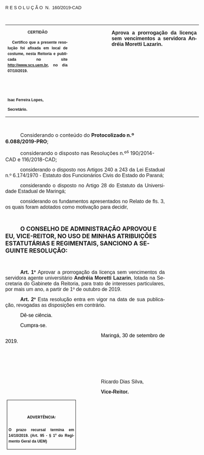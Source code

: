 <body lang=PT-BR link=blue vlink=purple style='tab-interval:35.4pt'>

<div class=WordSection1>

<p class=MsoTitle><span style='font-family:"Arial","sans-serif"'>R E S O L U Ç
Ã O&nbsp; N.&nbsp; 160/2019-CAD</span></p>

<p class=BodyText21><span style='font-size:10.0pt'><o:p>&nbsp;</o:p></span></p>

<table class=MsoNormalTable border=0 cellspacing=0 cellpadding=0 width=612
 style='width:459.0pt;border-collapse:collapse;mso-yfti-tbllook:1184;
 mso-padding-alt:0cm 0cm 0cm 0cm'>
 <tr style='mso-yfti-irow:0;mso-yfti-firstrow:yes;mso-yfti-lastrow:yes'>
  <td width=196 valign=top style='width:147.15pt;padding:0cm 5.4pt 0cm 5.4pt'>
  <p class=MsoNormal align=center style='text-align:center;layout-grid-mode:
  char'><b><span style='font-size:9.0pt;font-family:"Arial","sans-serif"'>CERTIDÃO</span></b></p>
  <p class=MsoNormal style='text-align:justify;line-height:150%'><b><span
  style='font-size:9.0pt;line-height:150%;font-family:"Arial","sans-serif"'><span
  style='mso-spacerun:yes'>   </span>Certifico que a presente resolução foi
  afixada em local de costume, nesta Reitoria e publicada no site<span
  style='color:blue'> </span><a href="http://www.scs.uem.br/"><span
  style='text-decoration:none;text-underline:none'>http://www.scs.uem.br</span></a>,
  no dia 07/10/2019.</span></b></p>
  <p class=MsoNormal><b><span style='font-size:9.0pt;font-family:"Arial","sans-serif"'><o:p>&nbsp;</o:p></span></b></p>
  <p class=MsoNormal><b><span style='font-size:9.0pt;font-family:"Arial","sans-serif"'><o:p>&nbsp;</o:p></span></b></p>
  <p class=MsoNormal><span class=SpellE><b><span style='font-size:9.0pt;
  font-family:"Arial","sans-serif"'>Isac</span></b></span><b><span
  style='font-size:9.0pt;font-family:"Arial","sans-serif"'> Ferreira Lopes,</span></b></p>
  <p class=MsoNormal><b><span style='font-size:9.0pt;font-family:"Arial","sans-serif"'>Secretário.</span></b></p>
  </td>
  <td width=123 valign=top style='width:92.15pt;padding:0cm 5.4pt 0cm 5.4pt'>
  <p class=MsoNormal style='margin-right:-5.4pt'><b><span style='font-size:
  12.0pt;font-family:"Arial","sans-serif"'>&nbsp;</span></b></p>
  </td>
  <td width=293 valign=top style='width:219.7pt;padding:0cm 5.4pt 0cm 5.4pt'>
  <p class=MsoNormal style='text-align:justify'><b><span style='font-size:12.0pt;
  font-family:"Arial","sans-serif";mso-bidi-font-family:"Times New Roman"'>Aprova
  a prorrogação da licença sem vencimentos a servidora Andréia Moretti <span
  class=SpellE>Lazarin</span>.</span></b></p>
  </td>
 </tr>
</table>

<p class=MsoBodyTextIndent style='text-indent:35.45pt'><o:p>&nbsp;</o:p></p>

<p class=MsoBodyTextIndent style='text-indent:35.45pt'><span lang=X-NONE
style='font-size:12.0pt;mso-ansi-language:X-NONE'>Considerando o </span><span
style='font-size:12.0pt'>conteúdo d</span><span lang=X-NONE style='font-size:
12.0pt;mso-ansi-language:X-NONE'>o <b>Protocolizado n</b></span><b><span
style='font-size:12.0pt'>.</span></b><b><span lang=X-NONE style='font-size:
12.0pt;mso-ansi-language:X-NONE'>º </span></b><b><span style='font-size:12.0pt'>6.088</span></b><b><span
lang=X-NONE style='font-size:12.0pt;mso-ansi-language:X-NONE'>/201</span></b><b><span
style='font-size:12.0pt'>9</span></b><b><span lang=X-NONE style='font-size:
12.0pt;mso-ansi-language:X-NONE'>-PRO</span></b><span lang=X-NONE
style='font-size:12.0pt;mso-ansi-language:X-NONE'>;</span></p>

<p class=MsoBodyTextIndent style='text-indent:35.45pt'><span class=GramE><span
style='font-size:12.0pt'>considerando</span></span><span style='font-size:12.0pt'>
o disposto nas Resoluções <span class=SpellE>n.º<sup>s</sup></span> <span
style='mso-bidi-font-weight:bold'>190/2014-CAD</span> e 116/2018-CAD;<o:p></o:p></span></p>

<p class=MsoNormal style='margin-top:2.0pt;margin-right:0cm;margin-bottom:2.0pt;
margin-left:0cm;text-align:justify;text-indent:35.45pt'><span class=GramE><span
style='font-size:12.0pt;font-family:"Arial","sans-serif";mso-bidi-font-weight:
bold'>considerando</span></span><span style='font-size:12.0pt;font-family:"Arial","sans-serif";
mso-bidi-font-weight:bold'> o disposto nos Artigos 240 a 243 da Lei Estadual
n.º 6.174/1970 - Estatuto dos Funcionários Civis do Estado do Paraná;<o:p></o:p></span></p>

<p class=MsoNormal style='margin-bottom:2.0pt;text-align:justify;text-indent:
35.45pt'><span class=GramE><span style='font-size:12.0pt;mso-bidi-font-size:
10.0pt;font-family:"Arial","sans-serif";mso-bidi-font-family:"Times New Roman"'>considerando</span></span><span
style='font-size:12.0pt;mso-bidi-font-size:10.0pt;font-family:"Arial","sans-serif";
mso-bidi-font-family:"Times New Roman"'> o disposto no Artigo 28 do Estatuto da
Universidade Estadual de Maringá;<o:p></o:p></span></p>

<p class=MsoNormal style='text-align:justify;text-indent:35.45pt'><span
class=GramE><span style='font-size:12.0pt;font-family:"Arial","sans-serif"'>considerando</span></span><span
style='font-size:12.0pt;font-family:"Arial","sans-serif"'> os fundamentos
apresentados no Relato de fls. 3, os quais foram adotados como motivação para
decidir,</span></p>

<p class=MsoBodyTextIndent style='text-indent:35.45pt'><b><span
style='font-size:12.0pt'><o:p>&nbsp;</o:p></span></b></p>

<p class=MsoBodyTextIndent style='text-indent:35.45pt'><b style='mso-bidi-font-weight:
normal'><span style='font-size:14.0pt;mso-no-proof:yes'>O CONSELHO DE
ADMINISTRAÇÃO APROVOU E EU, VICE-REITOR, NO USO DE MINHAS ATRIBUIÇÕES
ESTATUTÁRIAS E REGIMENTAIS, SANCIONO A SEGUINTE RESOLUÇÃO:<o:p></o:p></span></b></p>

<p class=MsoBodyTextIndent style='text-indent:35.45pt'><b><span
style='font-size:12.0pt'><o:p>&nbsp;</o:p></span></b></p>

<p class=MsoNormal style='margin-bottom:6.0pt;text-align:justify;text-indent:
35.45pt'><b><span style='font-size:12.0pt;font-family:"Arial","sans-serif"'>Art.
1º </span></b><span style='font-size:12.0pt;font-family:"Arial","sans-serif"'>Aprovar
a prorrogação da licença sem vencimentos da servidora agente universitário <b
style='mso-bidi-font-weight:normal'>Andréia Moretti <span class=SpellE>Lazarin</span></b>,
lotada na Secretaria do Gabinete da Reitoria, para trato de interesses
particulares, por mais um ano, a partir de 1º de outubro de 2019.<o:p></o:p></span></p>

<p class=MsoNormal style='text-align:justify;text-indent:35.45pt'><b><span
style='font-size:12.0pt;font-family:"Arial","sans-serif"'>Art. 2º </span></b><span
style='font-size:12.0pt;font-family:"Arial","sans-serif"'>Esta resolução entra
em vigor na data de sua publicação, revogadas as disposições em contrário.</span></p>

<p class=MsoNormal style='text-align:justify;text-indent:35.45pt'><span
style='font-size:12.0pt;font-family:"Arial","sans-serif";color:black'>Dê-se
ciência.</span></p>

<p class=MsoNormal style='text-align:justify;text-indent:35.45pt'><span
style='font-size:12.0pt;font-family:"Arial","sans-serif";color:black'>Cumpra-se.</span></p>

<p class=MsoNormal style='text-align:justify;text-indent:8.0cm'><span
style='font-size:12.0pt;font-family:"Arial","sans-serif";color:black;
mso-no-proof:yes'>Maringá, 30 de setembro de 2019.<o:p></o:p></span></p>

<p class=MsoNormal style='text-align:justify;text-indent:8.0cm'><span
style='font-size:12.0pt;font-family:"Arial","sans-serif";mso-bidi-font-family:
"Times New Roman";mso-no-proof:yes'><o:p>&nbsp;</o:p></span></p>

<p class=MsoNormal style='text-align:justify;text-indent:8.0cm'><span
style='font-size:12.0pt;font-family:"Arial","sans-serif";mso-bidi-font-family:
"Times New Roman";mso-no-proof:yes'><o:p>&nbsp;</o:p></span></p>

<p class=MsoNormal style='text-align:justify;text-indent:8.0cm'><span
style='font-size:12.0pt;font-family:"Arial","sans-serif";mso-bidi-font-family:
"Times New Roman";mso-no-proof:yes'><o:p>&nbsp;</o:p></span></p>

<p class=MsoNormal style='text-align:justify;text-indent:8.0cm'><span
style='font-size:12.0pt;font-family:"Arial","sans-serif";mso-bidi-font-family:
"Times New Roman";mso-no-proof:yes'>Ricardo Dias Silva,<o:p></o:p></span></p>

<p class=MsoNormal style='text-align:justify;text-indent:8.0cm;tab-stops:8.0cm 276.45pt'><b
style='mso-bidi-font-weight:normal'><span style='font-size:12.0pt;font-family:
"Arial","sans-serif";mso-bidi-font-family:"Times New Roman";mso-no-proof:yes'>Vice-Reitor.<o:p></o:p></span></b></p>

<table class=MsoNormalTable border=1 cellspacing=0 cellpadding=0
 style='margin-left:3.5pt;border-collapse:collapse;border:none;mso-border-alt:
 solid windowtext .5pt;mso-yfti-tbllook:1184;mso-padding-alt:0cm 3.5pt 0cm 3.5pt;
 mso-border-insideh:.5pt solid windowtext;mso-border-insidev:.5pt solid windowtext'>
 <tr style='mso-yfti-irow:0;mso-yfti-firstrow:yes;mso-yfti-lastrow:yes'>
  <td width=207 valign=top style='width:155.6pt;border:solid windowtext 1.0pt;
  mso-border-alt:solid windowtext .5pt;padding:0cm 3.5pt 0cm 3.5pt'>
  <h1 align=center style='text-align:center;line-height:150%'><span
  style='font-size:9.0pt;mso-bidi-font-size:10.0pt;line-height:150%;mso-no-proof:
  yes'>ADVERTÊNCIA:<o:p></o:p></span></h1>
  <p class=MsoNormal style='text-align:justify;line-height:150%'><b
  style='mso-bidi-font-weight:normal'><span style='font-size:9.0pt;mso-bidi-font-size:
  10.0pt;line-height:150%;font-family:"Arial","sans-serif";mso-bidi-font-family:
  "Times New Roman";mso-no-proof:yes'>O prazo recursal termina em 14/10/2019. (Art.
  95 - § 1º do Regimento Geral da UEM)</span></b><span style='font-size:9.0pt;
  mso-bidi-font-size:10.0pt;line-height:150%;font-family:"Arial","sans-serif";
  mso-bidi-font-family:"Times New Roman";mso-no-proof:yes'><o:p></o:p></span></p>
  </td>
 </tr>
</table>

<p align=right style='margin:0cm;margin-bottom:.0001pt;text-align:right;
text-indent:35.45pt'><span style='font-size:9.0pt'>&nbsp;</span></p>

</div>

</body>
